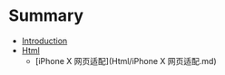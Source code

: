 # Summary

* [Introduction](README.md)
* [Html](Html/README.md)
  * [iPhone X 网页适配](Html/iPhone X 网页适配.md)

